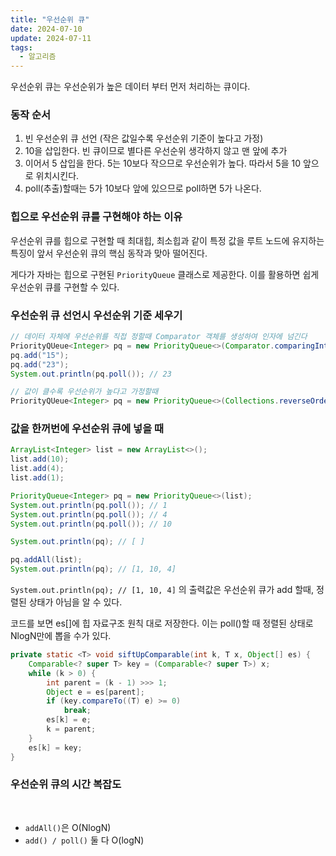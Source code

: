 ```yaml
---
title: "우선순위 큐"
date: 2024-07-10
update: 2024-07-11
tags:
  - 알고리즘
---
```


우선순위 큐는 우선순위가 높은 데이터 부터 먼저 처리하는 큐이다.

### 동작 순서
1. 빈 우선순위 큐 선언 (작은 값일수록 우선순위 기준이 높다고 가정)
2. 10을 삽입한다. 빈 큐이므로 별다른 우선순위 생각하지 않고 맨 앞에 추가 
3. 이어서 5 삽입을 한다. 5는 10보다 작으므로 우선순위가 높다. 따라서 5을 10 앞으로 위치시킨다.
4. poll(추출)할때는 5가 10보다 앞에 있으므로 poll하면 5가 나온다.

### 힙으로 우선순위 큐를 구현해야 하는 이유 

우선순위 큐를 힙으로 구현할 때 최대힙, 최소힙과 같이 특정 값을 루트 노드에 유지하는 특징이 앞서 우선순위 큐의 핵심 동작과 맞아 떨어진다.

게다가 자바는 힙으로 구현된 `PriorityQueue` 클래스로 제공한다. 이를 활용하면 쉽게 우선순위 큐를 구현할 수 있다.

### 우선순위 큐 선언시 우선순위 기준 세우기
```java
// 데이터 자체에 우선순위를 직접 정할때 Comparator 객체를 생성하여 인자에 넘긴다
PriorityQUeue<Integer> pq = new PriorityQueue<>(Comparator.comparingInt(o->o.charAt(1)));
pq.add("15");
pq.add("23");
System.out.println(pq.poll()); // 23

// 값이 클수록 우선순위가 높다고 가정할때
PriorityQUeue<Integer> pq = new PriorityQueue<>(Collections.reverseOrder());
```

### 값을 한꺼번에 우선순위 큐에 넣을 때
```java
ArrayList<Integer> list = new ArrayList<>();
list.add(10);
list.add(4);
list.add(1);

PriorityQueue<Integer> pq = new PriorityQueue<>(list);
System.out.println(pq.poll()); // 1
System.out.println(pq.poll()); // 4
System.out.println(pq.poll()); // 10

System.out.println(pq); // [ ]

pq.addAll(list);
System.out.println(pq); // [1, 10, 4]
```
`System.out.println(pq); // [1, 10, 4]` 의 출력값은 우선순위 큐가 add 할때, 정렬된 상태가 아님을 알 수 있다. <br>

코드를 보면 es[]에 힙 자료구조 원칙 대로 저장한다. 이는 poll()할 때 정렬된 상태로 NlogN만에 뽑을 수가 있다.
```java
private static <T> void siftUpComparable(int k, T x, Object[] es) {
    Comparable<? super T> key = (Comparable<? super T>) x;
    while (k > 0) {
        int parent = (k - 1) >>> 1;
        Object e = es[parent];
        if (key.compareTo((T) e) >= 0)
            break;
        es[k] = e;
        k = parent;
    }
    es[k] = key;
}
```
### 우선순위 큐의 시간 복잡도
<br>

- `addAll()`은 O(NlogN)
- `add() / poll()` 둘 다 O(logN)